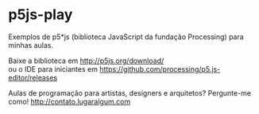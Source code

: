 # p5js-play

Exemplos de p5*js (biblioteca JavaScript da fundação Processing) para minhas aulas.

Baixe a biblioteca em http://p5js.org/download/ <br>
ou o IDE para iniciantes em https://github.com/processing/p5.js-editor/releases

Aulas de programação para artistas, designers e arquitetos? Pergunte-me como! http://contato.lugaralgum.com
